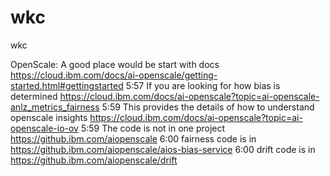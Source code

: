 # wkc
wkc



OpenScale:
A good place would be start with docs
https://cloud.ibm.com/docs/ai-openscale/getting-started.html#gettingstarted
5:57
If you are looking for how bias is determined
https://cloud.ibm.com/docs/ai-openscale?topic=ai-openscale-anlz_metrics_fairness
5:59
This provides the details of how to understand openscale insights
https://cloud.ibm.com/docs/ai-openscale?topic=ai-openscale-io-ov
5:59
The code is not in one project
https://github.ibm.com/aiopenscale
6:00
fairness code is in  https://github.ibm.com/aiopenscale/aios-bias-service
6:00
drift code is in https://github.ibm.com/aiopenscale/drift
